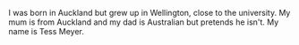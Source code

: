 I was born in Auckland but grew up in Wellington, close to the university. My mum is from Auckland and my dad is Australian but pretends he isn't. My name is Tess Meyer. 